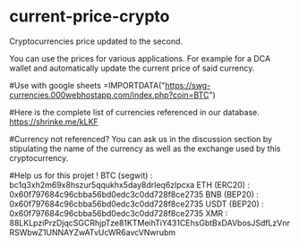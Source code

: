 # current-price-crypto
Cryptocurrencies price updated to the second.

You can use the prices for various applications.
For example for a DCA wallet and automatically update the current price of said currency.

#Use with google sheets
=IMPORTDATA("https://swg-currencies.000webhostapp.com/index.php?coin=BTC")

#Here is the complete list of currencies referenced in our database.
https://shrinke.me/kLKF

#Currency not referenced?
You can ask us in the discussion section by stipulating the name of the currency as well as the exchange used by this cryptocurrency.

#Help us for this projet !
BTC (segwit) : bc1q3xh2m69x8hszur5qqukhx5day8drleq6zlpcxa
ETH (ERC20) : 0x60f797684c96cbba56bd0edc3c0dd728f8ce2735
BNB (BEP20) : 0x60f797684c96cbba56bd0edc3c0dd728f8ce2735
USDT (BEP20) : 0x60f797684c96cbba56bd0edc3c0dd728f8ce2735
XMR : 88LKLpziPrzDjqcSGCRhjpTze81KTMeihTiY431CEhsGbtBxDAVbosJSdfLzVnrRSWbwZ1UNNAYZwATvUcWR6avcVNwrubm
